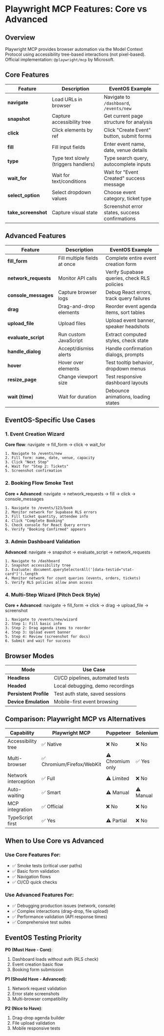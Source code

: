 # Playwright MCP Features: Core vs Advanced

## Overview
Playwright MCP provides browser automation via the Model Context Protocol using accessibility tree-based interactions (not pixel-based). Official implementation: `@playwright/mcp` by Microsoft.

## Core Features

| Feature | Description | EventOS Example |
|---------|-------------|-----------------|
| **navigate** | Load URLs in browser | Navigate to `/dashboard`, `/events/new` |
| **snapshot** | Capture accessibility tree | Get current page structure for analysis |
| **click** | Click elements by ref | Click "Create Event" button, submit forms |
| **fill** | Fill input fields | Enter event name, date, venue details |
| **type** | Type text slowly (triggers handlers) | Type search query, autocomplete inputs |
| **wait_for** | Wait for text/conditions | Wait for "Event Created" success message |
| **select_option** | Select dropdown values | Choose event category, ticket type |
| **take_screenshot** | Capture visual state | Screenshot error states, success confirmations |

## Advanced Features

| Feature | Description | EventOS Example |
|---------|-------------|-----------------|
| **fill_form** | Fill multiple fields at once | Complete entire event creation form |
| **network_requests** | Monitor API calls | Verify Supabase queries, check RLS policies |
| **console_messages** | Capture browser logs | Debug React errors, track query failures |
| **drag** | Drag-and-drop elements | Reorder event agenda items, sort tables |
| **upload_file** | Upload files | Upload event banner, speaker headshots |
| **evaluate_script** | Run custom JavaScript | Extract computed styles, check state |
| **handle_dialog** | Accept/dismiss alerts | Handle confirmation dialogs, prompts |
| **hover** | Hover over elements | Test tooltip behavior, dropdown menus |
| **resize_page** | Change viewport size | Test responsive dashboard layouts |
| **wait (time)** | Wait for duration | Debounce animations, loading states |

## EventOS-Specific Use Cases

### 1. Event Creation Wizard
**Core flow**: navigate → fill_form → click → wait_for
```
1. Navigate to /events/new
2. Fill form: name, date, venue, capacity
3. Click "Next Step"
4. Wait for "Step 2: Tickets"
5. Screenshot confirmation
```

### 2. Booking Flow Smoke Test
**Core + Advanced**: navigate → network_requests → fill → click → console_messages
```
1. Navigate to /events/123/book
2. Monitor network for Supabase RLS errors
3. Fill ticket quantity, attendee info
4. Click "Complete Booking"
5. Check console for React Query errors
6. Verify "Booking Confirmed" appears
```

### 3. Admin Dashboard Validation
**Advanced**: navigate → snapshot → evaluate_script → network_requests
```
1. Navigate to /dashboard
2. Snapshot accessibility tree
3. Evaluate: document.querySelectorAll('[data-testid="stat-card"]').length
4. Monitor network for count queries (events, orders, tickets)
5. Verify RLS policies allow anon access
```

### 4. Multi-Step Wizard (Pitch Deck Style)
**Core + Advanced**: navigate → fill_form → click → drag → upload_file → screenshot
```
1. Navigate to /events/new/wizard
2. Step 1: Fill basic info
3. Step 2: Drag agenda items to reorder
4. Step 3: Upload event banner
5. Step 4: Review (screenshot for docs)
6. Submit and wait for success
```

## Browser Modes

| Mode | Use Case |
|------|----------|
| **Headless** | CI/CD pipelines, automated tests |
| **Headed** | Local debugging, demo recordings |
| **Persistent Profile** | Test auth state, saved sessions |
| **Device Emulation** | Mobile-first event browsing |

## Comparison: Playwright MCP vs Alternatives

| Capability | Playwright MCP | Puppeteer | Selenium |
|------------|----------------|-----------|----------|
| Accessibility tree | ✅ Native | ❌ No | ❌ No |
| Multi-browser | ✅ Chromium/Firefox/WebKit | ⚠️ Chromium only | ✅ Yes |
| Network interception | ✅ Full | ⚠️ Limited | ❌ No |
| Auto-waiting | ✅ Smart | ⚠️ Manual | ⚠️ Manual |
| MCP integration | ✅ Official | ❌ No | ❌ No |
| TypeScript first | ✅ Yes | ⚠️ Partial | ❌ No |

## When to Use Core vs Advanced

### Use **Core Features** For:
- ✅ Smoke tests (critical user paths)
- ✅ Basic form validation
- ✅ Navigation flows
- ✅ CI/CD quick checks

### Use **Advanced Features** For:
- ✅ Debugging production issues (network, console)
- ✅ Complex interactions (drag-drop, file upload)
- ✅ Performance validation (API response times)
- ✅ Comprehensive test suites

## EventOS Testing Priority

**P0 (Must Have - Core)**:
1. Dashboard loads without auth (RLS check)
2. Event creation basic flow
3. Booking form submission

**P1 (Should Have - Advanced)**:
1. Network request validation
2. Error state screenshots
3. Multi-browser compatibility

**P2 (Nice to Have)**:
1. Drag-drop agenda builder
2. File upload validation
3. Mobile responsive tests
